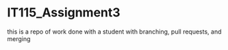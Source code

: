 # IT115_Assignment3
this is a repo of work done with a student with branching, pull requests, and merging

